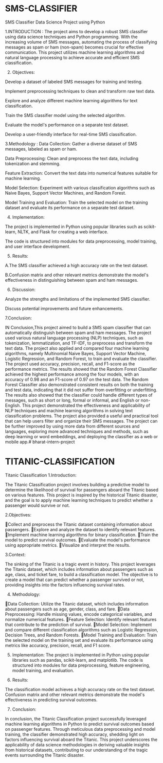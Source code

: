 # SMS-CLASSIFIER
SMS Classifier Data Science Project using Python

1.INTRODUCTION :
The project aims to develop a robust SMS classifier using data science techniques and Python programming. With the increasing volume of SMS messages, automating the process of classifying messages as spam or ham (non-spam) becomes crucial for effective communication. This project utilizes machine learning algorithms and natural language processing to achieve accurate and efficient SMS classification.

2. Objectives:

Develop a dataset of labeled SMS messages for training and testing.

Implement preprocessing techniques to clean and transform raw text data.

Explore and analyze different machine learning algorithms for text classification.

Train the SMS classifier model using the selected algorithm.

Evaluate the model's performance on a separate test dataset.

Develop a user-friendly interface for real-time SMS classification.


3.Methodology :
Data Collection: Gather a diverse dataset of SMS messages, labeled as spam or ham.

Data Preprocessing: Clean and preprocess the text data, including tokenization and stemming.

Feature Extraction: Convert the text data into numerical features suitable for machine learning.

Model Selection: Experiment with various classification algorithms such as Naive Bayes, Support Vector Machines, and Random Forest.

Model Training and Evaluation: Train the selected model on the training dataset and evaluate its performance on a separate test dataset.


4. Implementation:

The project is implemented in Python using popular libraries such as scikit-learn, NLTK, and Flask for creating a web interface.

The code is structured into modules for data preprocessing, model training, and user interface development.


5. Results:

A.The SMS classifier achieved a high accuracy rate on the test dataset.

B.Confusion matrix and other relevant metrics demonstrate the model's effectiveness in distinguishing between spam and ham messages.


6. Discussion:

Analyze the strengths and limitations of the implemented SMS classifier.

Discuss potential improvements and future enhancements.


7.Conclusion:

IN Conclusion,This project aimed to build a SMS spam classifier that can automatically distinguish between spam and ham messages. The project used various natural language processing (NLP) techniques, such as tokenization, lemmatization, and TF-IDF, to preprocess and transform the text data. The project also applied and compared four machine learning algorithms, namely Multinomial Naive Bayes, Support Vector Machine, Logistic Regression, and Random Forest, to train and evaluate the classifier. The project used accuracy, precision, recall, and F1-score as the performance metrics.
The results showed that the Random Forest Classifier achieved the highest performance among the four models, with an accuracy of 0.98 and an F1-score of 0.97 on the test data. The Random Forest Classifier also demonstrated consistent results on both the training and test data, indicating that it did not suffer from overfitting or underfitting. The results also showed that the classifier could handle different types of messages, such as short or long, formal or informal, and English or non-English.
This project demonstrated the effectiveness and applicability of NLP techniques and machine learning algorithms in solving text classification problems. The project also provided a useful and practical tool that can help users filter and organize their SMS messages. The project can be further improved by using more data from different sources and languages, exploring more advanced techniques and methods, such as deep learning or word embeddings, and deploying the classifier as a web or mobile app.# bharat-intern-project






# TITANIC-CLASSIFICATION
Titanic Classification
1.Introduction: 

The Titanic Classification project involves building a predictive model to determine the likelihood of survival for passengers aboard the Titanic based on various features. This project is inspired by the historical Titanic disaster, and the goal is to apply machine learning techniques to predict whether a passenger would survive or not.

2.Objectives:

Collect and preprocess the Titanic dataset containing information about passengers.
Explore and analyze the dataset to identify relevant features.
Implement machine learning algorithms for binary classification.
Train the model to predict survival outcomes.
Evaluate the model's performance using appropriate metrics.
Visualize and interpret the results.


3.Context: 

The sinking of the Titanic is a tragic event in history. This project leverages the Titanic dataset, which includes information about passengers such as age, class, and ticket fare, to build a classification model. The objective is to create a model that can predict whether a passenger survived or not, providing insights into the factors influencing survival rates.


4. Methodology:

Data Collection: Utilize the Titanic dataset, which includes information about passengers such as age, gender, class, and fare.
Data Preprocessing: Handle missing values, encode categorical variables, and normalize numerical features.
Feature Selection: Identify relevant features that contribute to the prediction of survival.
Model Selection: Implement and compare different classification algorithms such as Logistic Regression, Decision Trees, and Random Forests.
Model Training and Evaluation: Train the selected model on the training set and evaluate its performance using metrics like accuracy, precision, recall, and F1 score.


5. Implementation:
The project is implemented in Python using popular libraries such as pandas, scikit-learn, and matplotlib.
The code is structured into modules for data preprocessing, feature engineering, model training, and evaluation.

6. Results:

The classification model achieves a high accuracy rate on the test dataset.
Confusion matrix and other relevant metrics demonstrate the model's effectiveness in predicting survival outcomes.

7. Conclusion:

In conclusion, the Titanic Classification project successfully leveraged machine learning algorithms in Python to predict survival outcomes based on passenger features. Through meticulous data preprocessing and model training, the classifier demonstrated high accuracy, shedding light on factors influencing survival aboard the Titanic. This project underscores the applicability of data science methodologies in deriving valuable insights from historical datasets, contributing to our understanding of the tragic events surrounding the Titanic disaster.
